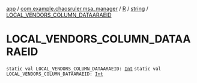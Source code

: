 [app](../../../index.md) / [com.example.chaosruler.msa_manager](../../index.md) / [R](../index.md) / [string](index.md) / [LOCAL_VENDORS_COLUMN_DATAARAEID](.)

# LOCAL_VENDORS_COLUMN_DATAARAEID

`static val LOCAL_VENDORS_COLUMN_DATAARAEID: `[`Int`](https://kotlinlang.org/api/latest/jvm/stdlib/kotlin/-int/index.html)
`static val LOCAL_VENDORS_COLUMN_DATAARAEID: `[`Int`](https://kotlinlang.org/api/latest/jvm/stdlib/kotlin/-int/index.html)
